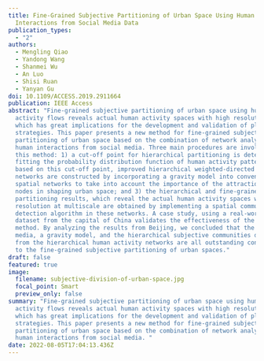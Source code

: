 ```yaml
---
title: Fine-Grained Subjective Partitioning of Urban Space Using Human
  Interactions from Social Media Data
publication_types:
  - "2"
authors:
  - Mengling Qiao
  - Yandong Wang
  - Shanmei Wu
  - An Luo
  - Shisi Ruan
  - Yanyan Gu
doi: 10.1109/ACCESS.2019.2911664
publication: IEEE Access
abstract: "Fine-grained subjective partitioning of urban space using human
  activity flows reveals actual human activity spaces with high resolution,
  which has great implications for the development and validation of planning
  strategies. This paper presents a new method for fine-grained subjective
  partitioning of urban space based on the combination of network analysis and
  human interactions from social media. Three main procedures are involved in
  this method: 1) a cut-off point for hierarchical partitioning is determined by
  fitting the probability distribution function of human activity patterns; 2)
  based on this cut-off point, improved hierarchical weighted-directed spatial
  networks are constructed by incorporating a gravity model into conventional
  spatial networks to take into account the importance of the attraction of
  nodes in shaping urban space; and 3) the hierarchical and fine-grained
  partitioning results, which reveal the actual human activity spaces with high
  resolution at multiscale are obtained by implementing a spatial community
  detection algorithm in these networks. A case study, using a real-world
  dataset from the capital of China validates the effectiveness of the proposed
  method. By analyzing the results from Beijing, we concluded that the social
  media, a gravity model, and the hierarchical subjective communities detected
  from the hierarchical human activity networks are all outstanding contributors
  to the fine-grained subjective partitioning of urban spaces."
draft: false
featured: true
image:
  filename: subjective-division-of-urban-space.jpg
  focal_point: Smart
  preview_only: false
summary: "Fine-grained subjective partitioning of urban space using human
  activity flows reveals actual human activity spaces with high resolution,
  which has great implications for the development and validation of planning
  strategies. This paper presents a new method for fine-grained subjective
  partitioning of urban space based on the combination of network analysis and
  human interactions from social media. "
date: 2022-08-05T17:04:13.436Z
---
```


